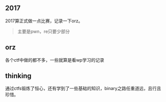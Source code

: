 ## 2017
2017算正式做一点比赛，记录一下orz。
> 主要是pwn，re只要少部分

## orz
各个ctf中做的都不多，一些就算是看wp学习的记录<br>

## thinking
通过ctfs锻炼了恒心，还有学到了一些基础的知识，binary之路任重道远，且行且珍惜。
